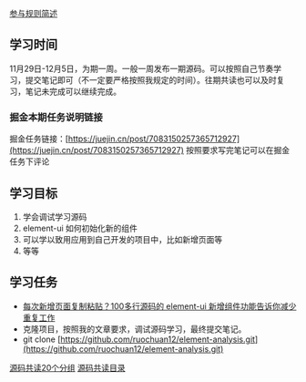 [参与规则简述](https://www.yuque.com/ruochuan12/notice/gm51y6?view=doc_embed)
## 学习时间
11月29日-12月5日，为期一周。一般一周发布一期源码。可以按照自己节奏学习，提交笔记即可（不一定要严格按照我规定的时间）。往期共读也可以及时复习，笔记未完成可以继续完成。

### 掘金本期任务说明链接

掘金任务链接：[https://juejin.cn/post/7083150257365712927](https://juejin.cn/post/7083150257365712927)
按照要求写完笔记可以在掘金任务下评论
## 学习目标

1. 学会调试学习源码
2. element-ui 如何初始化新的组件
3. 可以学以致用应用到自己开发的项目中，比如新增页面等
4. 等等
## 学习任务

- [每次新增页面复制粘贴？100多行源码的 element-ui 新增组件功能告诉你减少重复工作](https://juejin.cn/post/7031331765482422280)
- 克隆项目，按照我的文章要求，调试源码学习，最终提交笔记。
- git clone [https://github.com/ruochuan12/element-analysis.git](https://github.com/ruochuan12/element-analysis.git)


[源码共读20个分组](https://www.yuque.com/go/doc/56866898?view=doc_embed)
[源码共读目录](https://www.yuque.com/go/doc/55657026?view=doc_embed)
